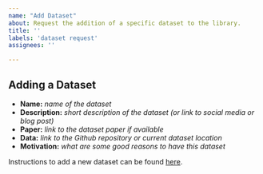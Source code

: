 ```yaml
---
name: "Add Dataset"
about: Request the addition of a specific dataset to the library.
title: ''
labels: 'dataset request'
assignees: ''

---
```


## Adding a Dataset
- **Name:** *name of the dataset*
- **Description:** *short description of the dataset (or link to social media or blog post)*
- **Paper:** *link to the dataset paper if available*
- **Data:** *link to the Github repository or current dataset location*
- **Motivation:** *what are some good reasons to have this dataset*

Instructions to add a new dataset can be found [here](https://github.com/huggingface/datasets/blob/master/ADD_NEW_DATASET.md).
